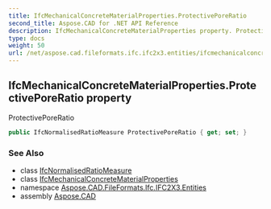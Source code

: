 ```yaml
---
title: IfcMechanicalConcreteMaterialProperties.ProtectivePoreRatio
second_title: Aspose.CAD for .NET API Reference
description: IfcMechanicalConcreteMaterialProperties property. ProtectivePoreRatio
type: docs
weight: 50
url: /net/aspose.cad.fileformats.ifc.ifc2x3.entities/ifcmechanicalconcretematerialproperties/protectiveporeratio/
---
```

## IfcMechanicalConcreteMaterialProperties.ProtectivePoreRatio property

ProtectivePoreRatio

```csharp
public IfcNormalisedRatioMeasure ProtectivePoreRatio { get; set; }
```

### See Also

* class [IfcNormalisedRatioMeasure](../../../aspose.cad.fileformats.ifc.ifc2x3.types/ifcnormalisedratiomeasure/)
* class [IfcMechanicalConcreteMaterialProperties](../)
* namespace [Aspose.CAD.FileFormats.Ifc.IFC2X3.Entities](../../ifcmechanicalconcretematerialproperties/)
* assembly [Aspose.CAD](../../../)


